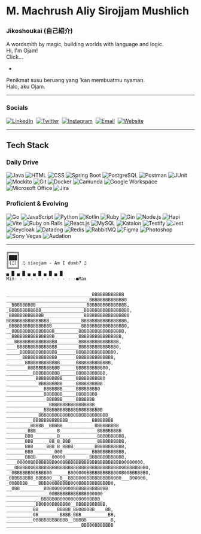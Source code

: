# M. Machrush Aliy Sirojjam Mushlich

### Jikoshoukai (自己紹介)
A wordsmith by magic, building worlds with language and logic. <br/>
Hi, I'm Ojam! <br/>
Click... <br/>

-

Penikmat susu beruang yang 'kan membuatmu nyaman. <br/>
Halo, aku Ojam.

<hr/>

### Socials
[![LinkedIn](https://img.shields.io/badge/LinkedIn-Connect-0077B5?style=for-the-badge&logo=linkedin&logoColor=white)](https://linkedin.com/in/jampirojam)&nbsp;
[![Twitter](https://img.shields.io/badge/Twitter-Follow-1DA1F2?style=for-the-badge&logo=twitter&logoColor=white)](https://x.com/xiaojjam)&nbsp;
[![Instagram](https://img.shields.io/badge/Instagram-Follow-E4405F?style=for-the-badge&logo=instagram&logoColor=white)](https://instagram.com/xiaojjam)&nbsp;
[![Email](https://img.shields.io/badge/Email-Contact-D14836?style=for-the-badge&logo=gmail&logoColor=white)](mailto:machruzh@gmail.com)&nbsp;
[![Website](https://img.shields.io/badge/Website-Visit-FF7139?style=for-the-badge&logo=firefox&logoColor=white)](https://ojam.top)

<hr/>

## Tech Stack

### Daily Drive
![Java](https://img.shields.io/badge/lang-Java-blue)
![HTML](https://img.shields.io/badge/basc-HTML-darkblue)
![CSS](https://img.shields.io/badge/basc-CSS-darkblue)
![Spring Boot](https://img.shields.io/badge/refl-Spring_Boot-purple)
![PostgreSQL](https://img.shields.io/badge/dtbs-PostgreSQL-sienna)
![Postman](https://img.shields.io/badge/test-Postman-indigo)
![JUnit](https://img.shields.io/badge/test-JUnit-indigo)
![Mockito](https://img.shields.io/badge/test-Mockito-indigo)
![Git](https://img.shields.io/badge/tool-Git-maroon)
![Docker](https://img.shields.io/badge/tool-Docker-maroon)
![Camunda](https://img.shields.io/badge/tool-Camunda-maroon)
![Google Workspace](https://img.shields.io/badge/prod-Google_Workspace-black)
![Microsoft Office](https://img.shields.io/badge/prod-Microsoft_Office-black)
![Jira](https://img.shields.io/badge/prod-Jira-black)

### Proficient & Evolving
![Go](https://img.shields.io/badge/lang-Go-blue)
![JavaScript](https://img.shields.io/badge/lang-JavaScript-blue)
![Python](https://img.shields.io/badge/lang-Python-blue)
![Kotlin](https://img.shields.io/badge/lang-Kotlin-blue)
![Ruby](https://img.shields.io/badge/lang-Ruby-blue)
![Gin](https://img.shields.io/badge/refl-Gin-purple)
![Node.js](https://img.shields.io/badge/refl-Node.js-purple)
![Hapi](https://img.shields.io/badge/refl-Hapi-purple)
![Vite](https://img.shields.io/badge/refl-Vite-purple)
![Ruby on Rails](https://img.shields.io/badge/refl-Ruby_on_Rails-purple)
![React.js](https://img.shields.io/badge/refl-React.js-purple)
![MySQL](https://img.shields.io/badge/dtbs-MySQL-sienna)
![Katalon](https://img.shields.io/badge/test-Katalon-indigo)
![Testify](https://img.shields.io/badge/test-Testify-indigo)
![Jest](https://img.shields.io/badge/test-Jest-indigo)
![Keycloak](https://img.shields.io/badge/tool-Keycloak-maroon)
![Datadog](https://img.shields.io/badge/tool-Datadog-maroon)
![Redis](https://img.shields.io/badge/tool-Redis-maroon)
![RabbitMQ](https://img.shields.io/badge/tool-RabbitMQ-maroon)
![Figma](https://img.shields.io/badge/prod-Figma-black)
![Photoshop](https://img.shields.io/badge/prod-Photoshop-black)
![Sony Vegas](https://img.shields.io/badge/prod-Sony_Vegas-black)
![Audation](https://img.shields.io/badge/prod-Audation-black)

<hr/>

```
╔═══╗ 
║███║ 
║(♫)║ ♫ xiaojam - Am I dumb? ♫ 
╚═══╝
▄ █ ▄ █ ▄ ▄ █ ▄ █ ▄ █
Min- - - - - - - - - - - -●Max


________________________________BBBBBBBBBBBB
_______________________________BBBBBBBBBBBBB0
__BBBBBBBBB___________________BBBBBBBBBBBBBBB,
_BBBBBBBBBBBB________________BBBBBBBBBBBBBBBB0,
_BBBBBBBBBBBBB_______________BBBBBBBBBBBBBBBB0
BBBBBBBBBBBBBBBB____________BBBBBBBBBBBBBBBBB,
_BBBBBBBBBBBBBBBB___________BBBBBBBBBBBBBBBB0,
__BBBBBBBBBBBBBBBB_________BBBBBBBBBBBBBBBBB,
__BBBBBBBBBBBBBBBB_________BBBBBBBBBBBBBBBB,
___BBBBBBBBBBBBBBBB________BBBBBBBBBBBBBBB,
____BBBBBBBBBBBBBBB________BBBBBBBBBBBBBB0,
_____BBBBBBBBBBBBBB_______BBBBBBBBBBBBBB0,
______BBBBBBBBBBBBB_______BBBBBBBBBBBBBB,
_______BBBBBBBBBBBBB______BBBBBBBBBBBBB,
________BBBBBBBBBBBB______BBBBBBBBBB00,
__________BBBBBBBBBB______BBBBBBBBBBB,
___________BBBBBBBBBB_____BBBBBBBBBB0
____________BBBBBBBBB_____BBBBBBBBBB
______________BBBBBBB_____BBBBBBBB0
______________BBBBBBB_____BBBBBBBB
_______________BBBBBB_____BBBBBBB
________________BBBBBBBBBBBBBBBBB_
______________BBBBBBBBBBBBBBBBBBBBBB
____________BBBBBBBBBBBBBBBBBBBBBBBBBB_
__________BBBBBBBBBBBBB_________BBBBBBBB
_________BBBBB__BBBBB____________BBBBBBBBB
________BBB________B______________BBBBBBBBB
_______BBB_________B______________BBBBBBBBBB,
_______BBB______BB_B_BBB__________BBBBBBBBBB,
_______BBB_____BBB_B_BBBB________BBBBBBBBBBB,
_______BBB________000___________BBBBBBBBBBBB,
_______BBBB______00000_________BBBBBBBBBBBBB,
____00000BBBBBBBBB000BBBBBBBBBBBBBBBBBBBBBB00000000,
___0BBBB00BBBBBBBBBBBBBBBBBBBBBBBBBBBBBBBB00BBBBBB0B0,
__0BBBBBB00BBBB00______B000000BBBBBBBBBB000B00BBBB0B0,
_0BBBBBBBB_BBBB00___B__BBBB000BBBBBBBBB00B0___B00000,
_00BBBBB____BBBB00BBBBBB000BBBBBBBBBBBB0,
__0BB_________B0B00000000BBBBBBBBBB0BB
________________00BBBBBBBBBBBB000000
_____________BBBBB0B00000000000BBBB_
___________BB0B00BBBBBB0__BBBBBBBBBBB,
__________BB_______BBBBB_BB0B00BB____BB,
__________0B________BBBB_BBB__________BB,
__________0BBBBBBBBBBBB__BBBBB_________B,
____________________________BBBB0BBBBBBB

```
                                                  
